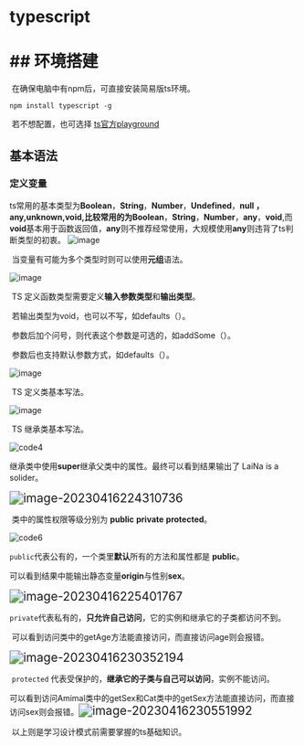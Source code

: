 # typescript
# ## 环境搭建

​	在确保电脑中有npm后，可直接安装简易版ts环境。

```
npm install typescript -g
```

​    若不想配置，也可选择 [ts官方playground]( https://www.typescriptlang.org/play?#code/PTAEHUFMBsGMHsC2lQBd5oBYoCoE8AHSAZVgCcBLA1UABWgEM8BzM+AVwDsATAGiwoBnUENANQAd0gAjQRVSQAUCEmYKsTKGYUAbpGF4OY0BoadYKdJMoL+gzAzIoz3UNEiPOofEVKVqAHSKymAAmkYI7NCuqGqcANag8ABmIjQUXrFOKBJMggBcISGgoAC0oACCbvCwDKgU8JkY7p7ehCTkVDQS2E6gnPCxGcwmZqDSTgzxxWWVoASMFmgYkAAeRJTInN3ymj4d-jSCeNsMq-wuoPaOltigAKoASgAywhK7SbGQZIIz5VWCFzSeCrZagNYbChbHaxUDcCjJZLfSDbExIAgUdxkUBIursJzCFJtXydajBBCcQQ0MwAUVWDEQC0gADVHBQGNJ3KAALygABEAAkYNAMOB4GRonzFBTBPB3AERcwABS0+mM9ysygc9wASmCKhwzQ8ZC8iHFzmB7BoXzcZmY7AYzEg-Fg0HUiQ58D0Ii8fLpDKZgj5SWxfPADlQAHJhAA5SASPlBFQAeS+ZHegmdWkgR1QjgUrmkeFATjNOmGWH0KAQiGhwkuNok4uiIgMHGxCyYrA4PCCMpo0nywLlHi8vOSDGgmeljSpYnynHYiGk3x5oAArAAmAAMincR3yx2XcrXxDwx+gSr1M8pNHikDwC6XK+xAB8rqhKJwRu-hy0x-yACM66AVK-aqMW+RiJwxa8gA2gAukAA。)

## 基本语法

### 定义变量

​	ts常用的基本类型为**Boolean**，**String**，**Number**，**Undefined**，**null **，**any**,**unknown**,**void**,比较常用的为**Boolean**，**String**，**Number**，**any**，**void**,而**void**基本用于函数返回值，**any**则不推荐经常使用，大规模使用**any**则违背了ts判断类型的初衷。
![image](./pics/code.png)

​	当变量有可能为多个类型时则可以使用**元组**语法。

![image](./pics/code1.png)

​	TS 定义函数类型需要定义**输入参数类型**和**输出类型**。

​	若输出类型为void，也可以不写，如defaults（）。

​	参数后加个问号，则代表这个参数是可选的，如addSome（）。

​	参数后也支持默认参数方式，如defaults（）。

![image](./pics/code2.png)

​	TS 定义类基本写法。

![image](./pics/code3.png)

​		TS 继承类基本写法。

![code4](./pics/code4.png)

​	继承类中使用**super**继承父类中的属性。最终可以看到结果输出了 LaiNa is a solider。

<img src="./pics/image-20230416224310736.png" alt="image-20230416224310736" style="zoom:150%;" />

​	类中的属性权限等级分别为 **public** **private** **protected**。

![code6](./pics/code6.png)

​	`public`代表公有的，一个类里**默认**所有的方法和属性都是 **public**。

​	可以看到结果中能输出静态变量**origin**与性别**sex**。

<img src="./pics/image-20230416225401767.png" alt="image-20230416225401767" style="zoom:150%;" />

​	`private`代表私有的，**只允许自己访问**，它的实例和继承它的子类都访问不到。

​	可以看到访问类中的getAge方法能直接访问，而直接访问age则会报错。

<img src="./pics/image-20230416230352194.png" alt="image-20230416230352194" style="zoom:150%;" />

​	`protected` 代表受保护的，**继承它的子类与自己可以访问**，实例不能访问。

​	可以看到访问Amimal类中的getSex和Cat类中的getSex方法能直接访问，而直接访问sex则会报错。<img src="./pics/image-20230416230551992.png" alt="image-20230416230551992" style="zoom:150%;" />

​	以上则是学习设计模式前需要掌握的ts基础知识。
